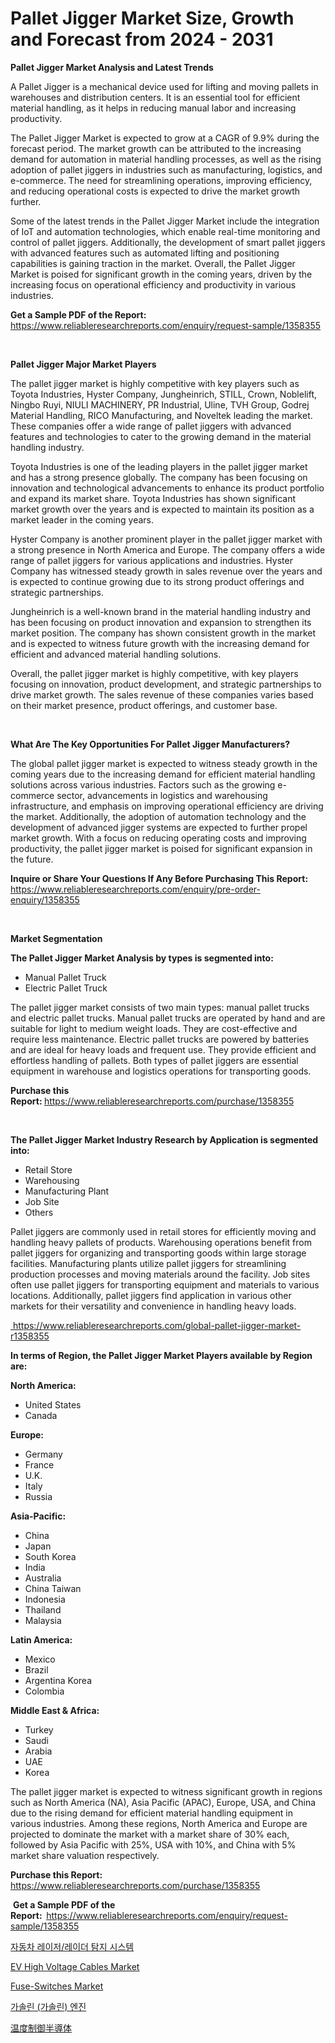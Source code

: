 <p><h1>Pallet Jigger Market Size, Growth and Forecast from 2024 - 2031</h1></p><p><strong>Pallet Jigger Market Analysis and Latest Trends</strong></p>
<p><p>A Pallet Jigger is a mechanical device used for lifting and moving pallets in warehouses and distribution centers. It is an essential tool for efficient material handling, as it helps in reducing manual labor and increasing productivity.</p><p>The Pallet Jigger Market is expected to grow at a CAGR of 9.9% during the forecast period. The market growth can be attributed to the increasing demand for automation in material handling processes, as well as the rising adoption of pallet jiggers in industries such as manufacturing, logistics, and e-commerce. The need for streamlining operations, improving efficiency, and reducing operational costs is expected to drive the market growth further.</p><p>Some of the latest trends in the Pallet Jigger Market include the integration of IoT and automation technologies, which enable real-time monitoring and control of pallet jiggers. Additionally, the development of smart pallet jiggers with advanced features such as automated lifting and positioning capabilities is gaining traction in the market. Overall, the Pallet Jigger Market is poised for significant growth in the coming years, driven by the increasing focus on operational efficiency and productivity in various industries.</p></p>
<p><strong>Get a Sample PDF of the Report:&nbsp;</strong> <a href="https://www.reliableresearchreports.com/enquiry/request-sample/1358355">https://www.reliableresearchreports.com/enquiry/request-sample/1358355</a></p>
<p>&nbsp;</p>
<p><strong>Pallet Jigger Major Market Players</strong></p>
<p><p>The pallet jigger market is highly competitive with key players such as Toyota Industries, Hyster Company, Jungheinrich, STILL, Crown, Noblelift, Ningbo Ruyi, NIULI MACHINERY, PR Industrial, Uline, TVH Group, Godrej Material Handling, RICO Manufacturing, and Noveltek leading the market. These companies offer a wide range of pallet jiggers with advanced features and technologies to cater to the growing demand in the material handling industry.</p><p>Toyota Industries is one of the leading players in the pallet jigger market and has a strong presence globally. The company has been focusing on innovation and technological advancements to enhance its product portfolio and expand its market share. Toyota Industries has shown significant market growth over the years and is expected to maintain its position as a market leader in the coming years.</p><p>Hyster Company is another prominent player in the pallet jigger market with a strong presence in North America and Europe. The company offers a wide range of pallet jiggers for various applications and industries. Hyster Company has witnessed steady growth in sales revenue over the years and is expected to continue growing due to its strong product offerings and strategic partnerships.</p><p>Jungheinrich is a well-known brand in the material handling industry and has been focusing on product innovation and expansion to strengthen its market position. The company has shown consistent growth in the market and is expected to witness future growth with the increasing demand for efficient and advanced material handling solutions.</p><p>Overall, the pallet jigger market is highly competitive, with key players focusing on innovation, product development, and strategic partnerships to drive market growth. The sales revenue of these companies varies based on their market presence, product offerings, and customer base.</p></p>
<p>&nbsp;</p>
<p><strong>What Are The Key Opportunities For Pallet Jigger Manufacturers?</strong></p>
<p><p>The global pallet jigger market is expected to witness steady growth in the coming years due to the increasing demand for efficient material handling solutions across various industries. Factors such as the growing e-commerce sector, advancements in logistics and warehousing infrastructure, and emphasis on improving operational efficiency are driving the market. Additionally, the adoption of automation technology and the development of advanced jigger systems are expected to further propel market growth. With a focus on reducing operating costs and improving productivity, the pallet jigger market is poised for significant expansion in the future.</p></p>
<p><strong>Inquire or Share Your Questions If Any Before Purchasing This Report:</strong> <a href="https://www.reliableresearchreports.com/enquiry/pre-order-enquiry/1358355">https://www.reliableresearchreports.com/enquiry/pre-order-enquiry/1358355</a></p>
<p>&nbsp;</p>
<p><strong>Market Segmentation</strong></p>
<p><strong>The Pallet Jigger Market Analysis by types is segmented into:</strong></p>
<p><ul><li>Manual Pallet Truck</li><li>Electric Pallet Truck</li></ul></p>
<p><p>The pallet jigger market consists of two main types: manual pallet trucks and electric pallet trucks. Manual pallet trucks are operated by hand and are suitable for light to medium weight loads. They are cost-effective and require less maintenance. Electric pallet trucks are powered by batteries and are ideal for heavy loads and frequent use. They provide efficient and effortless handling of pallets. Both types of pallet jiggers are essential equipment in warehouse and logistics operations for transporting goods.</p></p>
<p><strong>Purchase this Report:&nbsp;</strong><a href="https://www.reliableresearchreports.com/purchase/1358355">https://www.reliableresearchreports.com/purchase/1358355</a></p>
<p>&nbsp;</p>
<p><strong>The Pallet Jigger Market Industry Research by Application is segmented into:</strong></p>
<p><ul><li>Retail Store</li><li>Warehousing</li><li>Manufacturing Plant</li><li>Job Site</li><li>Others</li></ul></p>
<p><p>Pallet jiggers are commonly used in retail stores for efficiently moving and handling heavy pallets of products. Warehousing operations benefit from pallet jiggers for organizing and transporting goods within large storage facilities. Manufacturing plants utilize pallet jiggers for streamlining production processes and moving materials around the facility. Job sites often use pallet jiggers for transporting equipment and materials to various locations. Additionally, pallet jiggers find application in various other markets for their versatility and convenience in handling heavy loads.</p></p>
<p><a href="https://www.reliableresearchreports.com/global-pallet-jigger-market-r1358355">&nbsp;https://www.reliableresearchreports.com/global-pallet-jigger-market-r1358355</a></p>
<p><strong>In terms of Region, the Pallet Jigger Market Players available by Region are:</strong></p>
<p>
    <p> <strong> North America: </strong>
        <ul>
            <li>United States</li>
            <li>Canada</li>
        </ul>
        </p> 
    <p> <strong> Europe: </strong>
        <ul>
            <li>Germany</li>
            <li>France</li>
            <li>U.K.</li>
            <li>Italy</li>
            <li>Russia</li>
        </ul>
        </p> 
    <p> <strong> Asia-Pacific: </strong>
        <ul>
            <li>China</li>
            <li>Japan</li>
            <li>South Korea</li>
            <li>India</li>
            <li>Australia</li>
            <li>China Taiwan</li>
            <li>Indonesia</li>
            <li>Thailand</li>
            <li>Malaysia</li>
        </ul>
        </p> 
    <p> <strong> Latin America: </strong>
        <ul>
            <li>Mexico</li>
            <li>Brazil</li>
            <li>Argentina Korea</li>
            <li>Colombia</li>
        </ul>
        </p> 
    <p> <strong> Middle East & Africa: </strong>
        <ul>
            <li>Turkey</li>
            <li>Saudi</li>
            <li>Arabia</li>
            <li>UAE</li>
            <li>Korea</li>
        </ul>
    </p>
    </p>
<p><p>The pallet jigger market is expected to witness significant growth in regions such as North America (NA), Asia Pacific (APAC), Europe, USA, and China due to the rising demand for efficient material handling equipment in various industries. Among these regions, North America and Europe are projected to dominate the market with a market share of 30% each, followed by Asia Pacific with 25%, USA with 10%, and China with 5% market share valuation respectively.</p></p>
<p><strong>Purchase this Report: </strong><a href="https://www.reliableresearchreports.com/purchase/1358355">https://www.reliableresearchreports.com/purchase/1358355</a></p>
<p>&nbsp;<strong>Get a Sample PDF of the Report:&nbsp;&nbsp;</strong><a href="https://www.reliableresearchreports.com/enquiry/request-sample/1358355">https://www.reliableresearchreports.com/enquiry/request-sample/1358355</a></p>
<p><strong></strong></p>
<p><p><a href="https://github.com/alpinestartsekian/Market-Research-Report-List-1/blob/main/5471150162601.md">자동차 레이저/레이더 탐지 시스템</a></p><p><a href="https://github.com/NorbertYates/Market-Research-Report-List-5/blob/main/ev-high-voltage-cables-market.md">EV High Voltage Cables Market</a></p><p><a href="https://github.com/prosalinda88/Market-Research-Report-List-5/blob/main/fuse-switches-market.md">Fuse-Switches Market</a></p><p><a href="https://github.com/muchswr/Market-Research-Report-List-1/blob/main/6229404162602.md">가솔린 (가솔린) 엔진</a></p><p><a href="https://github.com/DayanaRunolfsdottir/Market-Research-Report-List-1/blob/main/3528047152559.md">温度制御半導体</a></p></p>